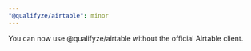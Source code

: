 ```yaml
---
"@qualifyze/airtable": minor
---
```


You can now use @qualifyze/airtable without the official Airtable client.
